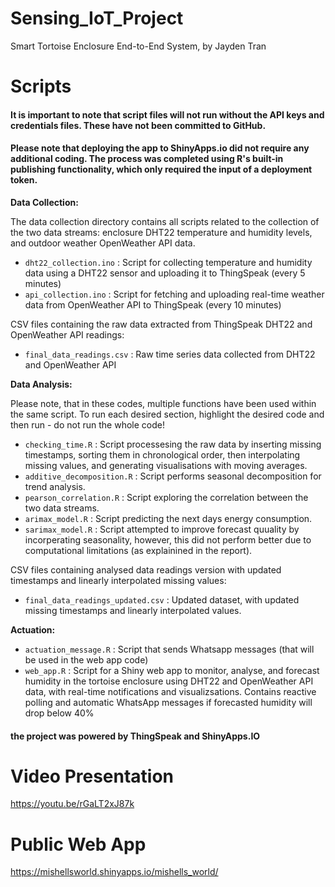 # Sensing_IoT_Project
Smart Tortoise Enclosure End-to-End System, by Jayden Tran

# Scripts

#### It is important to note that script files will not run without the API keys and credentials files. These have not been committed to GitHub.
#### Please note that deploying the app to ShinyApps.io did not require any additional coding. The process was completed using R's built-in publishing functionality, which only required the input of a deployment token.

**Data Collection:**

The data collection directory contains all scripts related to the collection of the two data streams: enclosure DHT22 temperature and humidity levels, and outdoor weather OpenWeather API data.

* `dht22_collection.ino` : Script for collecting temperature and humidity data using a DHT22 sensor and uploading it to ThingSpeak (every 5 minutes)
* `api_collection.ino` : Script for fetching and uploading real-time weather data from OpenWeather API to ThingSpeak (every 10 minutes)
  

CSV files containing the raw data extracted from ThingSpeak DHT22 and OpenWeather API readings:
* `final_data_readings.csv` : Raw time series data collected from DHT22 and OpenWeather API



**Data Analysis:**

Please note, that in these codes, multiple functions have been used within the same script. To run each desired section, highlight the desired code and then run - do not run the whole code!

* `checking_time.R` : Script processesing the raw data by inserting missing timestamps, sorting them in chronological order, then interpolating missing values, and generating visualisations with moving averages.
* `additive_decomposition.R` : Script performs seasonal decomposition for trend analysis.
* `pearson_correlation.R` : Script exploring the correlation between the two data streams.
* `arimax_model.R` : Script predicting the next days energy consumption.
* `sarimax_model.R` : Script attempted to improve forecast quuality by incorperating seasonality, however, this did not perform better due to computational limitations (as explainined in the report).

CSV files containing analysed data readings version with updated timestamps and linearly interpolated missing values:
* `final_data_readings_updated.csv` : Updated dataset, with updated missing timestamps and linearly interpolated values.

**Actuation:**
* `actuation_message.R` : Script that sends Whatsapp messages (that will be used in the web app code)
* `web_app.R` : Script for a Shiny web app to monitor, analyse, and forecast humidity in the tortoise enclosure using DHT22 and OpenWeather API data, with real-time notifications and visualizsations. Contains reactive polling and automatic WhatsApp messages if forecasted humidity will drop below 40%
 
#### the project was powered by ThingSpeak and ShinyApps.IO


# Video Presentation
https://youtu.be/rGaLT2xJ87k

# Public Web App
https://mishellsworld.shinyapps.io/mishells_world/

